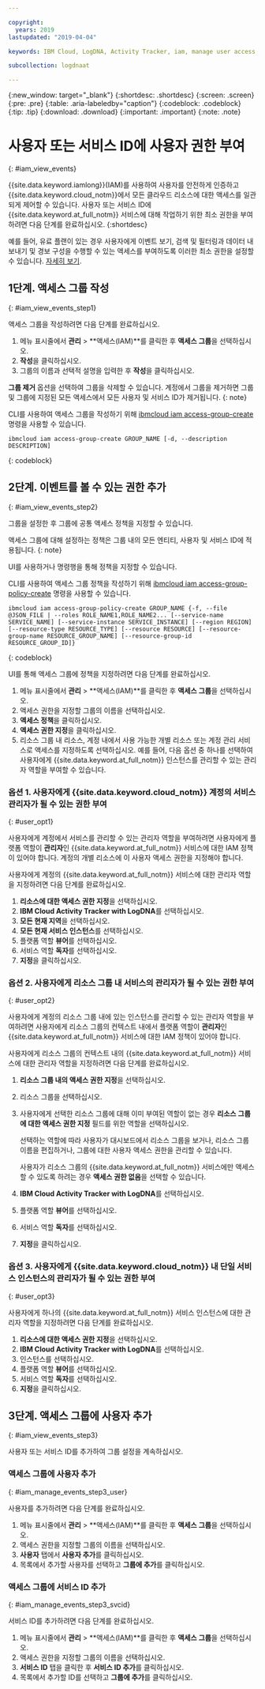 ```yaml
---

copyright:
  years: 2019
lastupdated: "2019-04-04"

keywords: IBM Cloud, LogDNA, Activity Tracker, iam, manage user access, viewer

subcollection: logdnaat

---
```


{:new_window: target="_blank"}
{:shortdesc: .shortdesc}
{:screen: .screen}
{:pre: .pre}
{:table: .aria-labeledby="caption"}
{:codeblock: .codeblock}
{:tip: .tip}
{:download: .download}
{:important: .important}
{:note: .note}

 
# 사용자 또는 서비스 ID에 사용자 권한 부여
{: #iam_view_events}

{{site.data.keyword.iamlong}}(IAM)를 사용하여 사용자를 안전하게 인증하고 {{site.data.keyword.cloud_notm}}에서 모든 클라우드 리소스에 대한 액세스를 일관되게 제어할 수 있습니다. 사용자 또는 서비스 ID에 {{site.data.keyword.at_full_notm}} 서비스에 대해 작업하기 위한 최소 권한을 부여하려면 다음 단계를 완료하십시오.
{:shortdesc}

예를 들어, 유료 플랜이 있는 경우 사용자에게 이벤트 보기, 검색 및 필터링과 데이터 내보내기 및 경보 구성을 수행할 수 있는 액세스를 부여하도록 이러한 최소 권한을 설정할 수 있습니다.
[자세히 보기](/docs/services/Activity-Tracker-with-LogDNA?topic=logdnaat-iam#iam).


## 1단계. 액세스 그룹 작성
{: #iam_view_events_step1}

액세스 그룹을 작성하려면 다음 단계를 완료하십시오.

1. 메뉴 표시줄에서 **관리** &gt; **액세스(IAM)**를 클릭한 후 **액세스 그룹**을 선택하십시오.
2. **작성**을 클릭하십시오.
3. 그룹의 이름과 선택적 설명을 입력한 후 **작성**을 클릭하십시오.

**그룹 제거** 옵션을 선택하여 그룹을 삭제할 수 있습니다. 계정에서 그룹을 제거하면 그룹 및 그룹에 지정된 모든 액세스에서 모든 사용자 및 서비스 ID가 제거됩니다.
{: note}

CLI를 사용하여 액세스 그룹을 작성하기 위해 [ibmcloud iam access-group-create](/docs/cli/reference/ibmcloud?topic=cloud-cli-ibmcloud_commands_iam#ibmcloud_iam_access_group_create) 명령을 사용할 수 있습니다.
```
ibmcloud iam access-group-create GROUP_NAME [-d, --description DESCRIPTION]
```
{: codeblock}



## 2단계. 이벤트를 볼 수 있는 권한 추가
{: #iam_view_events_step2}

그룹을 설정한 후 그룹에 공통 액세스 정책을 지정할 수 있습니다. 

액세스 그룹에 대해 설정하는 정책은 그룹 내의 모든 엔티티, 사용자 및 서비스 ID에 적용됩니다.
{: note}

UI를 사용하거나 명령행을 통해 정책을 지정할 수 있습니다.

CLI를 사용하여 액세스 그룹 정책을 작성하기 위해 [ibmcloud iam access-group-policy-create](/docs/cli/reference/ibmcloud?topic=cloud-cli-ibmcloud_commands_iam#ibmcloud_iam_access_group_policy_create) 명령을 사용할 수 있습니다.

```
ibmcloud iam access-group-policy-create GROUP_NAME {-f, --file @JSON_FILE | --roles ROLE_NAME1,ROLE_NAME2... [--service-name SERVICE_NAME] [--service-instance SERVICE_INSTANCE] [--region REGION] [--resource-type RESOURCE_TYPE] [--resource RESOURCE] [--resource-group-name RESOURCE_GROUP_NAME] [--resource-group-id RESOURCE_GROUP_ID]}
```
{: codeblock}

UI를 통해 액세스 그룹에 정책을 지정하려면 다음 단계를 완료하십시오.

1. 메뉴 표시줄에서 **관리** &gt; **액세스(IAM)**를 클릭한 후 **액세스 그룹**을 선택하십시오.
2. 액세스 권한을 지정할 그룹의 이름을 선택하십시오. 
3. **액세스 정책**을 클릭하십시오.
4. **액세스 권한 지정**을 클릭하십시오.
5. 리소스 그룹 내 리소스, 계정 내에서 사용 가능한 개별 리소스 또는 계정 관리 서비스로 액세스를 지정하도록 선택하십시오. 예를 들어, 다음 옵션 중 하나를 선택하여 사용자에게 {{site.data.keyword.at_full_notm}} 인스턴스를 관리할 수 있는 관리자 역할을 부여할 수 있습니다.


### 옵션 1. 사용자에게 {{site.data.keyword.cloud_notm}} 계정의 서비스 관리자가 될 수 있는 권한 부여
{: #user_opt1}

사용자에게 계정에서 서비스를 관리할 수 있는 관리자 역할을 부여하려면 사용자에게 플랫폼 역할이 **관리자**인 {{site.data.keyword.at_full_notm}} 서비스에 대한 IAM 정책이 있어야 합니다. 계정의 개별 리소스에 이 사용자 액세스 권한을 지정해야 합니다. 

사용자에게 계정의 {{site.data.keyword.at_full_notm}} 서비스에 대한 관리자 역할을 지정하려면 다음 단계를 완료하십시오. 

1. **리소스에 대한 액세스 권한 지정**을 선택하십시오.
2. **IBM Cloud Activity Tracker with LogDNA**를 선택하십시오.
3. **모든 현재 지역**을 선택하십시오.
4. **모든 현재 서비스 인스턴스**를 선택하십시오.
5. 플랫폼 역할 **뷰어**를 선택하십시오.
6. 서비스 역할 **독자**를 선택하십시오.
7. **지정**을 클릭하십시오.

### 옵션 2. 사용자에게 리소스 그룹 내 서비스의 관리자가 될 수 있는 권한 부여
{: #user_opt2}

사용자에게 계정의 리소스 그룹 내에 있는 인스턴스를 관리할 수 있는 관리자 역할을 부여하려면 사용자에게 리소스 그룹의 컨텍스트 내에서 플랫폼 역할이 **관리자**인 {{site.data.keyword.at_full_notm}} 서비스에 대한 IAM 정책이 있어야 합니다. 

사용자에게 리소스 그룹의 컨텍스트 내의 {{site.data.keyword.at_full_notm}} 서비스에 대한 관리자 역할을 지정하려면 다음 단계를 완료하십시오. 

1. **리소스 그룹 내의 액세스 권한 지정**을 선택하십시오.
2. 리소스 그룹을 선택하십시오.
3. 사용자에게 선택한 리소스 그룹에 대해 이미 부여된 역할이 없는 경우 **리소스 그룹에 대한 액세스 권한 지정** 필드를 위한 역할을 선택하십시오. 

    선택하는 역할에 따라 사용자가 대시보드에서 리소스 그룹을 보거나, 리소스 그룹 이름을 편집하거나, 그룹에 대한 사용자 액세스 권한을 관리할 수 있습니다. 
    
    사용자가 리소스 그룹의 {{site.data.keyword.at_full_notm}} 서비스에만 액세스할 수 있도록 하려는 경우 **액세스 권한 없음**을 선택할 수 있습니다.

4. **IBM Cloud Activity Tracker with LogDNA**를 선택하십시오.
5. 플랫폼 역할 **뷰어**를 선택하십시오.
6. 서비스 역할 **독자**를 선택하십시오.
7. **지정**을 클릭하십시오.

### 옵션 3. 사용자에게 {{site.data.keyword.cloud_notm}} 내 단일 서비스 인스턴스의 관리자가 될 수 있는 권한 부여
{: #user_opt3}

사용자에게 하나의 {{site.data.keyword.at_full_notm}} 서비스 인스턴스에 대한 관리자 역할을 지정하려면 다음 단계를 완료하십시오. 

1. **리소스에 대한 액세스 권한 지정**을 선택하십시오.
2. **IBM Cloud Activity Tracker with LogDNA**를 선택하십시오.
3. 인스턴스를 선택하십시오.
4. 플랫폼 역할 **뷰어**를 선택하십시오.
5. 서비스 역할 **독자**를 선택하십시오.
6. **지정**을 클릭하십시오.


## 3단계. 액세스 그룹에 사용자 추가
{: #iam_view_events_step3}

사용자 또는 서비스 ID를 추가하여 그룹 설정을 계속하십시오.

### 액세스 그룹에 사용자 추가
{: #iam_manage_events_step3_user}

사용자를 추가하려면 다음 단계를 완료하십시오.

1. 메뉴 표시줄에서 **관리** &gt; **액세스(IAM)**를 클릭한 후 **액세스 그룹**을 선택하십시오.
2. 액세스 권한을 지정할 그룹의 이름을 선택하십시오. 
3. **사용자** 탭에서 **사용자 추가**를 클릭하십시오.
4. 목록에서 추가할 사용자를 선택하고 **그룹에 추가**를 클릭하십시오.


### 액세스 그룹에 서비스 ID 추가
{: #iam_manage_events_step3_svcid}

서비스 ID를 추가하려면 다음 단계를 완료하십시오.

1. 메뉴 표시줄에서 **관리** &gt; **액세스(IAM)**를 클릭한 후 **액세스 그룹**을 선택하십시오.
2. 액세스 권한을 지정할 그룹의 이름을 선택하십시오. 
3. **서비스 ID** 탭을 클릭한 후 **서비스 ID 추가**를 클릭하십시오.
4. 목록에서 추가할 ID를 선택하고 **그룹에 추가**를 클릭하십시오.


